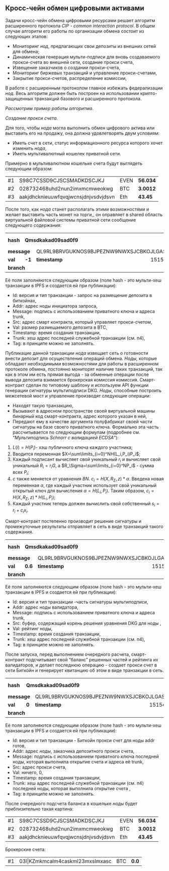 ## Кросс-чейн обмен цифровыми активами

Задачи кросс-чейн обмена цифровыми ресурсами решает алгоритм расширенного протокола _CIP - common interaction protocol_. В общем случае алгоритм его работы по организации обмена состоит из следующих этапов:
*   Мониторинг _нод_, предлагающих свои депозиты из внешних сетей для обмена;
*   Динамическая генерация мульти-подписи для вновь создаваемого прокси-счета во внешней сети, создание прокси счета,
*   Извещение заказчиков о создании прокси-счета,
*   Мониторинг биржевых транзакций и управление прокси-счетами,
*   Закрытие прокси-счетов, распределение комиссии,

В работе с расширенным протоколом главное избежать федерализации _нод_. Весь алгоритм должен быть построен на использовании крипто-защищенных транзакций базового и расширенного протокола. 

_Рассмотрим пример работы алгоритма._

_Создание прокси счета._

Для того, чтобы _нода_ могла выполнить обмен цифрового актива или выставить его на продажу, она должна удовлетворять двум условиям:
*   Иметь счет в сети, статус информационного ресурса которого хочет изменить _нода_,
*   Иметь мультивалютный кошелек приватной сети. 

Примерно в мультивалютном кошельке счета будут выглядеть следующим образом:


<table>
  <tr>
   <td>
#1
   </td>
   <td>S98C7CSSD9CJSCSMADKDSCJKJ
   </td>
   <td>EVEN
   </td>
   <td><strong>56.034</strong>
   </td>
  </tr>
  <tr>
   <td>#2
   </td>
   <td>
    028732468uhd2nun2imxmcmweokwg
   </td>
   <td>BTC
   </td>
   <td><strong>3.0012</strong>
   </td>
  </tr>
  <tr>
   <td>#3
   </td>
   <td>
    aakjdhcknieuuwfqvqjwcnsjdnjvsdvjdsvn
   </td>
   <td>Eth
   </td>
   <td><strong>43.45</strong>
   </td>
  </tr>
</table>

После того, как _нода_ станет располагать этими возможностями и желает выставить часть монет на торги,, он оправляет в shared область виртуальной файловой системы приватной сети сообщение следующего содержания:

<table>
  <tr>
   <td><strong>hash</strong>
   </td>
   <td colspan="3" ><strong>Qmsdkakad09sad0f9</strong>
   </td>
   <td><strong>id</strong>
   </td>
   <td colspan="2" >0x0001, 0x011
   </td>
   <td><strong>addr</strong>
   </td>
   <td colspan="2" >JHYLDJCBBTSFGVTBONTIVOWURCWMWBGGVRTOAMTKKFHWJAJHKKPWEYTAVDXMUSJBIUYEVZMO9LXBWHTUZ
   </td>
  </tr>
  <tr>
   <td colspan="2" ><strong>message</strong>
   </td>
   <td colspan="3" >QL9RL9BRVGUKNOS9BJPEZNW9NWXSJCBKOJLGASARQMPXVZYXMAYOJDXTSNRX9KMWZNTJRZMONURODNXSD
   </td>
   <td><strong>src</strong>
   </td>
   <td colspan="4" >QmGadjasdajxasbancsij
   </td>
  </tr>
  <tr>
   <td><strong>val</strong>
   </td>
   <td><strong>-1</strong>
   </td>
   <td><strong>timestamp</strong>
   </td>
   <td>
        1515494426
   </td>
   <td colspan="2" ><strong>trunk</strong>
   </td>
   <td colspan="4" >QmAsaskakad09sad0f9
   </td>
  </tr>
  <tr>
   <td colspan="2" ><strong>branch</strong>
   </td>
   <td colspan="2" >
   </td>
   <td colspan="2" ><strong>tag</strong>
   </td>
   <td colspan="4" >CIP_TRANSAC
   </td>
  </tr>
</table>

Её поля заполняются следующим образом (поле hash - это мульти-хеш транзакции в IPFS и создается ей при публикации):  



*   Id: версия и тип транзакции - запрос на размещение депозита в биткойнах,
*   Addr: адрес ноды инициатора запроса,
*   Message: подпись с использованием приватного ключа и адреса trunk, 
*   Src: адрес смарт контракта, который управляет прокси-счетом,
*   Val: размер размещаемого депозита в BTC,
*   Timestamp: время создания транзакции,
*   Trunk: хеш адрес последней служебной транзакции (см. п4),
*   Tag: в принципе можно не заполнять.

Публикацие данной транзакции _нода_ извещает сеть о готовности внести депозит для осуществления операций обмена. 
_Ноды,_ которые обладают необходимыми возможностями для работы в расширенном протоколе обмена, постоянно мониторят наличие таких транзакций, так как в этом им есть прямая выгода - за обменные операции после вывода депозита взимается брокерская комиссия  комиссия.
Смарт-контракт сделан по типовому шаблону и используем API функции генерации сигнатуры мультиподписи DKG. 
_Ноды_, способные построить межсетевой мост и управление производят следующие операции:
*   Находят такую транзакцию, 
*   Вызывают в адресном пространстве своей виртуальной машины бинарный код смарт-контракта, адрес которого указан в ней,
*   Передают ему в качестве аргумента полуфабрикат своей части сигнатуры на базе своего приватного ключа. Формально эта часть рассчитывается по следующим формулам (подробнее см. “_Мультиподпись Schnorr с валидацией ECDSA_”):
1. $L(i)=H(P_i)$- хэш публичного ключа каждого участника;
2. Вводится переменная $X=\sum\limits_{i=0}^NH(L_i,P_i)P_i$;
3. Каждый подписант вычисляет свой уникальный $r_i$ и вычисляет свой уникальный $R_i=r_iG$, а  $R_\Sigma=\sum\limits_{i=0}^NP_i$ - сумма  всех $P_i$;
4. $c$ также меняется от уравнения $BN$. $c_i=H(X,R_\Sigma,z)*\alpha$. Введена новая переменная $\alpha$, где каждый участник использует свой уникальный открытый ключ для вычисления $\alpha=H(L_i,P_i)$. Таким образом,  $c_i=H(X,R_\Sigma,z)*H(L_i,P_i)$;
5. Каждый участник теперь должен вычислить свой собственный $s_i=r_i+c_ix_i$.

Смарт-контракт постепенно производит решение сигнатуры и промежуточные результаты отправляет в сеть в виде транзакций такого содержания. 

<table>
  <tr>
   <td> <strong> hash </strong> </td>
   <td colspan="3" ><strong>Qmsdkakad09sad0f9</strong>
   </td>
   <td><strong>id</strong>
   </td>
   <td colspan="2" >0x0001, 0x013
   </td>
   <td><strong>addr</strong>
   </td>
   <td colspan="2" >JHYLDJCBBTSFGVTBONTIVOWURCWMWBGGVRTOAMTKKFHWJAJHKKPWEYTAVDXMUSJBIUYEVZMO9LXBWHTUZ
   </td>
  </tr>
  <tr>
   <td colspan="2" ><strong>message</strong>
   </td>
   <td colspan="3" >QL9RL9BRVGUKNOS9BJPEZNW9NWXSJCBKOJLGASARQMPXVZYXMAYOJDXTSNRX9KMWZNTJRZMONURODNXSD
   </td>
   <td><strong>src</strong>
   </td>
   <td colspan="4" >JHGHGJHGHBHJHHHHBHBHBHBHBHBHBHBJHBHJBHJBJHBHYTFRDSEEWZXCHBIYUVVYCTYDYREXSYXYTCG
   </td>
  </tr>
  <tr>
   <td><strong>val</strong>
   </td>
   <td><strong>0.6</strong>
   </td>
   <td><strong>timestamp</strong>
   </td>
   <td>
        1515494426
   </td>
   <td colspan="2" ><strong>trunk</strong>
   </td>
   <td colspan="4" >QmAsaskakad09sad0f9
   </td>
  </tr>
  <tr>
   <td colspan="2" ><strong>branch</strong>
   </td>
   <td colspan="2" >
   </td>
   <td colspan="2" ><strong>tag</strong>
   </td>
   <td colspan="4" >CIP_DKG_PARTH
   </td>
  </tr>
</table>


Её поля заполняются следующим образом (поле hash - это мульти-хеш транзакции в IPFS и создается ей при публикации):  
*   Id: версия и тип транзакции -часть сигнатуры мультиподписи,
*   Addr: адрес ноды валидатора,
*   Message: подпись с использованием приватного ключа и адреса trunk, 
*   Src: буфер, содержащий корень решения уравнения DKG  для ноды ,
*   Val: рейтинг ноды,
*   Timestamp: время создания транзакции,
*   Trunk: хеш адрес последней служебной транзакции (см. п4),
*   Tag: в принципе можно не заполнять.

После запуска, перед выполнением очередного расчета, смарт-контракт подсчитывает свой “баланс” решенных частей и рейтинга их валидаторов, и делает последнюю операцию  - создает прокси счет в сети Биткойн и генерирует квитанцию об этом в виде транзакции в сеть.

<table>
  <tr>
   <td>
<strong>hash</strong>
   </td>
   <td colspan="3" ><strong>Qmsdkakad09sad0f9</strong>
   </td>
   <td><strong>id</strong>
   </td>
   <td colspan="2" >0x0001, 0x015
   </td>
   <td><strong>addr</strong>
   </td>
   <td colspan="2" >JHYLDJCBBTSFGVTBONTIVOWURCWMWBGGVRTOAMTKKFHWJAJHKKPWEYTAVDXMUSJBIUYEVZMO9LXBWHTUZ
   </td>
  </tr>
  <tr>
   <td colspan="2" ><strong>message</strong>
   </td>
   <td colspan="3" >QL9RL9BRVGUKNOS9BJPEZNW9NWXSJCBKOJLGASARQMPXVZYXMAYOJDXTSNRX9KMWZNTJRZMONURODNXSD
   </td>
   <td><strong>src</strong>
   </td>
   <td colspan="4" >JHGHGJHGHBHJHHHHBHBHBHBHBHBHBHBJHBHJBHJBJHBHYTFRDSEEWZXCHBIYUVVYCTYDYREXSYXYTCG
   </td>
  </tr>
  <tr>
   <td><strong>val</strong>
   </td>
   <td><strong>0</strong>
   </td>
   <td><strong>timestamp</strong>
   </td>
   <td>
        1515494426
   </td>
   <td colspan="2" ><strong>trunk</strong>
   </td>
   <td colspan="4" >QmAsaskakad09sad0f9
   </td>
  </tr>
  <tr>
   <td colspan="2" ><strong>branch</strong>
   </td>
   <td colspan="2" >
   </td>
   <td colspan="2" ><strong>tag</strong>
   </td>
   <td colspan="4" >CIP_PROXY_READY
   </td>
  </tr>
</table>

Её поля заполняются следующим образом (поле hash - это мульти-хеш транзакции в IPFS и создается ей при публикации):  
*   Id: версия и тип транзакции - Биткойн прокси счет для ноды addr готов,
*   Addr: адрес _ноды_, заказчика депозитного прокси счета,
*   Message: подпись с использованием приватного ключа последней ноды, которая выполнила открытие счета и адреса её trunk, 
*   Src: адрес прокси счета,
*   Val: ничего, 0,
*   Timestamp: время создания транзакции,
*   Trunk: хеш адрес последней служебной транзакции (см. п4) последней ноды, которая выполнила открытие счета ,
*   Tag: в принципе можно не заполнять.

После очередного подсчета баланса в кошельке _ноды_ будет приблизительно такая картина:

<table>
  <tr>
   <td>
#1
   </td>
   <td>S98C7CSSD9CJSCSMADKDSCJKJ
   </td>
   <td>EVEN
   </td>
   <td><strong>56.034</strong>
   </td>
  </tr>
  <tr>
   <td>#2
   </td>
   <td>
    028732468uhd2nun2imxmcmweokwg
   </td>
   <td>BTC
   </td>
   <td><strong>3.0012</strong>
   </td>
  </tr>
  <tr>
   <td>#3
   </td>
   <td>
    aakjdhcknieuuwfqvqjwcnsjdnjvsdvjdsvn
   </td>
   <td>Eth
   </td>
   <td><strong>43.45</strong>
   </td>
  </tr>
</table>

Брокерские счета:

<table>
<tr>
  <td>#1

   </td>
   <td>
    03l|KZmkmcalm4caskmI23mxslmxasc

   </td>
   <td>BTC

   </td>
   <td><strong>0.0</strong>

   </td>
</tr>
</table>

